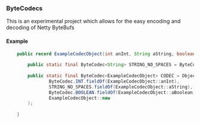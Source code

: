 ### ByteCodecs

This is an experimental project which allows for the easy encoding and decoding of Netty ByteBufs


#### Example
```java
    public record ExampleCodecObject(int anInt, String aString, boolean aBoolean) {
        
        public static final ByteCodec<String> STRING_NO_SPACES = ByteCodec.STRING.map(String::strip, Function.identity());
        
        public static final ByteCodec<ExampleCodecObject> CODEC = ObjectByteCodec.create(
                ByteCodec.INT.fieldOf(ExampleCodecObject::anInt),
                STRING_NO_SPACES.fieldOf(ExampleCodecObject::aString),
                ByteCodec.BOOLEAN.fieldOf(ExampleCodecObject::aBoolean),
                ExampleCodecObject::new
        );
        
    }
```
